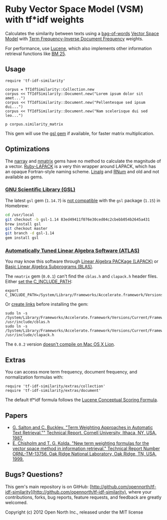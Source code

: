 # Ruby Vector Space Model (VSM) with tf*idf weights

Calculates the similarity between texts using a [bag-of-words](http://en.wikipedia.org/wiki/Bag_of_words_model) [Vector Space Model](http://en.wikipedia.org/wiki/Vector_space_model) with [Term Frequency-Inverse Document Frequency](http://en.wikipedia.org/wiki/Tf*idf) weights.

For performance, use [Lucene](http://lucene.apache.org/core/), which also implements other information retrieval functions like [BM 25](http://en.wikipedia.org/wiki/Okapi_BM25).

## Usage

    require 'tf-idf-similarity'

    corpus = TfIdfSimilarity::Collection.new
    corpus << TfIdfSimilarity::Document.new("Lorem ipsum dolor sit amet...")
    corpus << TfIdfSimilarity::Document.new("Pellentesque sed ipsum dui...")
    corpus << TfIdfSimilarity::Document.new("Nam scelerisque dui sed leo...")

    p corpus.similarity_matrix

This gem will use the [gsl gem](http://rb-gsl.rubyforge.org/) if available, for faster matrix multiplication.

## Optimizations

The [narray](http://narray.rubyforge.org/) and [nmatrix](http://sciruby.com/nmatrix/) gems have no method to calculate the magnitude of a vector. [Ruby-LAPACK](http://ruby.gfd-dennou.org/products/ruby-lapack/) is a very thin wrapper around LAPACK, which has an opaque Fortran-style naming scheme. [Linalg](https://github.com/quix/linalg) and [RNum](http://rnum.rubyforge.org/) and old and not available as gems.

### [GNU Scientific Library (GSL)](http://www.gnu.org/software/gsl/)

The latest `gsl` gem (`1.14.7`) is [not compatible](http://bretthard.in/2012/03/getting-related_posts-lsi-and-gsl-to-work-in-jekyll/) with the `gsl` package (`1.15`) in Homebrew:

```sh
cd /usr/local
git checkout -b gsl-1.14 83ed49411f076e30ced04c2cbebb054b2645a431
brew install gsl
git checkout master
git branch -d gsl-1.14
gem install gsl
```

### [Automatically Tuned Linear Algebra Software (ATLAS)](http://math-atlas.sourceforge.net/)

You may know this software through [Linear Algebra PACKage (LAPACK)](http://www.netlib.org/lapack/) or [Basic Linear Algebra Subprograms (BLAS)](http://www.netlib.org/blas/).

The `nmatrix` gem (`0.0.1`) can't find the `cblas.h` and `clapack.h` header files. Either [set the C_INCLUDE_PATH](https://github.com/SciRuby/nmatrix#synopsis):

    export C_INCLUDE_PATH=/System/Library/Frameworks/Accelerate.framework/Versions/Current/Frameworks/vecLib.framework/Versions/Current/Headers/

Or [create links](https://github.com/SciRuby/nmatrix/issues/21) before installing the gem:

    sudo ln -s /System/Library/Frameworks/Accelerate.framework/Versions/Current/Frameworks/vecLib.framework/Versions/Current/Headers/cblas.h /usr/include/cblas.h
    sudo ln -s /System/Library/Frameworks/Accelerate.framework/Versions/Current/Frameworks/vecLib.framework/Versions/Current/Headers/clapack.h /usr/include/clapack.h

The `0.0.2` version [doesn't compile on Mac OS X Lion](https://github.com/SciRuby/nmatrix/issues/34).

## Extras

You can access more term frequency, document frequency, and normalization formulas with:

    require 'tf-idf-similarity/extras/collection'
    require 'tf-idf-similarity/extras/document'

The default tf*idf formula follows the [Lucene Conceptual Scoring Formula](http://lucene.apache.org/core/4_0_0-BETA/core/org/apache/lucene/search/similarities/TFIDFSimilarity.html).

## Papers

* [G. Salton and C. Buckley. "Term Weighting Approaches in Automatic Text Retrieval."" Technical Report. Cornell University, Ithaca, NY, USA. 1987.](http://www.cs.odu.edu/~jbollen/IR04/readings/article1-29-03.pdf)
* [E. Chisholm and T. G. Kolda. "New term weighting formulas for the vector space method in information retrieval." Technical Report Number ORNL-TM-13756. Oak Ridge National Laboratory, Oak Ridge, TN, USA. 1999.](http://www.sandia.gov/~tgkolda/pubs/bibtgkfiles/ornl-tm-13756.pdf)

## Bugs? Questions?

This gem's main repository is on GitHub: [http://github.com/opennorth/tf-idf-similarity](http://github.com/opennorth/tf-idf-similarity), where your contributions, forks, bug reports, feature requests, and feedback are greatly welcomed.

Copyright (c) 2012 Open North Inc., released under the MIT license

